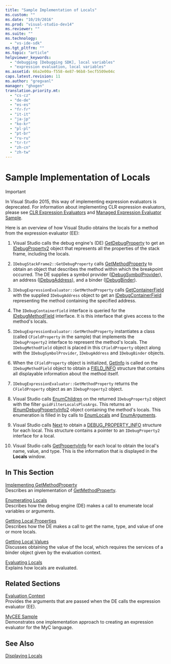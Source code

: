```yaml
---
title: "Sample Implementation of Locals"
ms.custom: ""
ms.date: "10/19/2016"
ms.prod: "visual-studio-dev14"
ms.reviewer: ""
ms.suite: ""
ms.technology: 
  - "vs-ide-sdk"
ms.tgt_pltfrm: ""
ms.topic: "article"
helpviewer_keywords: 
  - "debugging [Debugging SDK], local variables"
  - "expression evaluation, local variables"
ms.assetid: 66a2e00a-f558-4e87-96b8-5ecf5509e04c
caps.latest.revision: 11
ms.author: "gregvanl"
manager: "ghogen"
translation.priority.mt: 
  - "cs-cz"
  - "de-de"
  - "es-es"
  - "fr-fr"
  - "it-it"
  - "ja-jp"
  - "ko-kr"
  - "pl-pl"
  - "pt-br"
  - "ru-ru"
  - "tr-tr"
  - "zh-cn"
  - "zh-tw"
---
```

# Sample Implementation of Locals
> [!IMPORTANT]
>  In Visual Studio 2015, this way of implementing expression evaluators is deprecated. For information about implementing CLR expression evaluators, please see [CLR Expression Evaluators](https://github.com/Microsoft/ConcordExtensibilitySamples/wiki/CLR-Expression-Evaluators) and [Managed Expression Evaluator Sample](https://github.com/Microsoft/ConcordExtensibilitySamples/wiki/Managed-Expression-Evaluator-Sample).  
  
 Here is an overview of how Visual Studio obtains the locals for a method from the expression evaluator (EE):  
  
1.  Visual Studio calls the debug engine's (DE) [GetDebugProperty](../../extensibility/debugger/reference/idebugstackframe2--getdebugproperty.md) to get an [IDebugProperty2](../../extensibility/debugger/reference/idebugproperty2.md) object that represents all the properties of the stack frame, including the locals.  
  
2.  `IDebugStackFrame2::GetDebugProperty` calls [GetMethodProperty](../../extensibility/debugger/reference/idebugexpressionevaluator--getmethodproperty.md) to obtain an object that describes the method within which the breakpoint occurred. The DE supplies a symbol provider ([IDebugSymbolProvider](../../extensibility/debugger/reference/idebugsymbolprovider.md)), an address ([IDebugAddress](../../extensibility/debugger/reference/idebugaddress.md)), and a binder ([IDebugBinder](../../extensibility/debugger/reference/idebugbinder.md)).  
  
3.  `IDebugExpressionEvaluator::GetMethodProperty` calls [GetContainerField](../../extensibility/debugger/reference/idebugsymbolprovider--getcontainerfield.md) with the supplied `IDebugAddress` object to get an [IDebugContainerField](../../extensibility/debugger/reference/idebugcontainerfield.md) representing the method containing the specified address.  
  
4.  The `IDebugContainerField` interface is queried for the [IDebugMethodField](../../extensibility/debugger/reference/idebugmethodfield.md) interface. It is this interface that gives access to the method's locals.  
  
5.  `IDebugExpressionEvaluator::GetMethodProperty` instantiates a class (called `CFieldProperty` in the sample) that implements the `IDebugProperty2` interface to represent the method's locals. The `IDebugMethodField` object is placed in this `CFieldProperty` object along with the `IDebugSymbolProvider`, `IDebugAddress` and `IDebugBinder` objects.  
  
6.  When the `CFieldProperty` object is initialized, [GetInfo](../../extensibility/debugger/reference/idebugfield--getinfo.md) is called on the `IDebugMethodField` object to obtain a [FIELD_INFO](../../extensibility/debugger/reference/field_info.md) structure that contains all displayable information about the method itself.  
  
7.  `IDebugExpressionEvaluator::GetMethodProperty` returns the `CFieldProperty` object as an `IDebugProperty2` object.  
  
8.  Visual Studio calls [EnumChildren](../../extensibility/debugger/reference/idebugproperty2--enumchildren.md) on the returned `IDebugProperty2` object with the filter `guidFilterLocalsPlusArgs`. This returns an [IEnumDebugPropertyInfo2](../../extensibility/debugger/reference/ienumdebugpropertyinfo2.md) object containing the method's locals. This enumeration is filled in by calls to [EnumLocals](../../extensibility/debugger/reference/idebugmethodfield--enumlocals.md) and [EnumArguments](../../extensibility/debugger/reference/idebugmethodfield--enumarguments.md).  
  
9. Visual Studio calls [Next](../../extensibility/debugger/reference/ienumdebugpropertyinfo2--next.md) to obtain a [DEBUG_PROPERTY_INFO](../../extensibility/debugger/reference/debug_property_info.md) structure for each local. This structure contains a pointer to an `IDebugProperty2` interface for a local.  
  
10. Visual Studio calls [GetPropertyInfo](../../extensibility/debugger/reference/idebugproperty2--getpropertyinfo.md) for each local to obtain the local's name, value, and type. This is the information that is displayed in the **Locals** window.  
  
## In This Section  
 [Implementing GetMethodProperty](../../extensibility/debugger/implementing-getmethodproperty.md)  
 Describes an implementation of [GetMethodProperty](../../extensibility/debugger/reference/idebugexpressionevaluator--getmethodproperty.md).  
  
 [Enumerating Locals](../../extensibility/debugger/enumerating-locals.md)  
 Describes how the debug engine (DE) makes a call to enumerate local variables or arguments.  
  
 [Getting Local Properties](../../extensibility/debugger/getting-local-properties.md)  
 Describes how the DE makes a call to get the name, type, and value of one or more locals.  
  
 [Getting Local Values](../../extensibility/debugger/getting-local-values.md)  
 Discusses obtaining the value of the local, which requires the services of a binder object given by the evaluation context.  
  
 [Evaluating Locals](../../extensibility/debugger/evaluating-locals.md)  
 Explains how locals are evaluated.  
  
## Related Sections  
 [Evaluation Context](../../extensibility/debugger/evaluation-context.md)  
 Provides the arguments that are passed when the DE calls the expression evaluator (EE).  
  
 [MyCEE Sample](http://msdn.microsoft.com/en-us/624a018b-9179-402f-9d48-3aec87b48f4f)  
 Demonstrates one implementation approach to creating an expression evaluator for the MyC language.  
  
## See Also  
 [Displaying Locals](../../extensibility/debugger/displaying-locals.md)